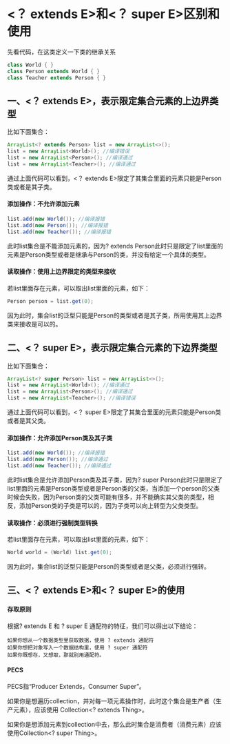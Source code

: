 # <？ extends E>和<？ super E>区别和使用

先看代码，在这类定义一下类的继承关系

```java
class World { }
class Person extends World { }
class Teacher extends Person { }
```

## 一、<？ extends E>，表示限定集合元素的上边界类型

比如下面集合：

```java
ArrayList<? extends Person> list = new ArrayList<>();
list = new ArrayList<World>(); //编译错误
list = new ArrayList<Person>(); //编译通过
list = new ArrayList<Teacher>(); //编译通过
```

通过上面代码可以看到，<？ extends E>限定了其集合里面的元素只能是Person类或者是其子类。

#### 添加操作：不允许添加元素

```java
list.add(new World()); //编译报错
list.add(new Person()); //编译报错
list.add(new Teacher()); //编译报错
```

此时list集合是不能添加元素的，因为? extends Person此时只是限定了list里面的元素是Person类型或者是继承与Person的类，并没有给定一个具体的类型。

#### 读取操作：使用上边界限定的类型来接收

若list里面存在元素，可以取出list里面的元素，如下：

```java
Person person = list.get(0);
```

因为此时，集合list的泛型只能是Person的类型或者是其子类，所用使用其上边界类来接收是可以的。



## 二、<？ super E>，表示限定集合元素的下边界类型

比如下面集合：

```java
ArrayList<? super Person> list = new ArrayList<>();
list = new ArrayList<World>(); //编译通过
list = new ArrayList<Person>(); //编译通过
list = new ArrayList<Teacher>(); //编译错误
```

通过上面代码可以看到，<？ super E>限定了其集合里面的元素只能是Person类或者是其父类。

#### 添加操作：允许添加Person类及其子类

```java
list.add(new World()); //编译报错
list.add(new Person()); //编译通过
list.add(new Teacher()); //编译通过
```

此时list集合是允许添加Person类及其子类，因为? super Person此时只是限定了list里面的元素是Person类型或者是Person类的父类，当添加一个person的父类时候会失败，因为Person类的父类可能有很多，并不能确实其父类的类型，相反，添加Person类的子类是可以的，因为子类可以向上转型为父类类型。

#### 读取操作：必须进行强制类型转换

若list里面存在元素，可以取出list里面的元素，如下：

```java
World world = (World) list.get(0);
```

因为此时，集合list的泛型只能是Person的类型或者是父类，必须进行强转。



## 三、<？ extends E>和<？ super E>的使用

#### 存取原则

根据? extends E 和 ? super E 通配符的特征，我们可以得出以下结论：

```
如果你想从一个数据类型里获取数据，使用 ? extends 通配符
如果你想把对象写入一个数据结构里，使用 ? super 通配符
如果你既想存，又想取，那就别用通配符。
```

#### PECS

PECS指“Producer Extends，Consumer Super”。

如果你是想遍历collection，并对每一项元素操作时，此时这个集合是生产者（生产元素），应该使用 Collection<? extends Thing>。

如果你是想添加元素到collection中去，那么此时集合是消费者（消费元素）应该使用Collection<? super Thing>。